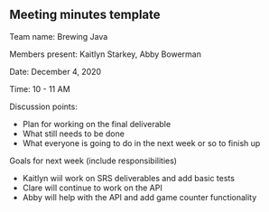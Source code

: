 ## Meeting minutes template

Team name: Brewing Java

Members present: Kaitlyn Starkey, Abby Bowerman

Date: December 4, 2020

Time: 10 - 11 AM

Discussion points: 

* Plan for working on the final deliverable
* What still needs to be done
* What everyone is going to do in the next week or so to finish up

Goals for next week (include responsibilities)

* Kaitlyn wiil work on SRS deliverables and add basic tests
* Clare will continue to work on the API
* Abby will help with the API and add game counter functionality